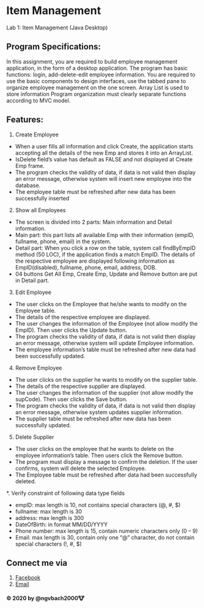 # Item Management
Lab 1: Item Management 
(Java Desktop)

## Program Specifications:
In this assignment, you are required to build employee management application, in the form of a desktop
application. The program has basic functions: login, add-delete-edit employee information. You are required
to use the basic components to design interfaces, use the tabbed pane to organize employee management on
the one screen. Array List is used to store information
Program organization must clearly separate functions according to MVC model.

## Features:
1. Create Employee
 - When a user fills all information and click Create, the application starts accepting all the details
of the new Emp and stores it into an ArrayList.
 - IsDelete field’s value has default as FALSE and not displayed at Create Emp frame.
 - The program checks the validity of data, if data is not valid then display an error message,
otherwise system will insert new employee into the database.
 - The employee table must be refreshed after new data has been successfully inserted

2. Show all Employees 
 - The screen is divided into 2 parts: Main information and Detail information.
 - Main part: this part lists all available Emp with their information (empID, fullname, phone,
email) in the system.
 - Detail part: When you click a row on the table, system call findByEmpID method (50 LOC), if the
application finds a match EmpID. The details of the respective employee are displayed following
information as EmpID(disabled), fullname, phone, email, address, DOB.
 - 04 buttons Get All Emp, Create Emp, Update and Remove button are put in Detail part.
 
3. Edit Employee
  - The user clicks on the Employee that he/she wants to modify on the Employee table.
  - The details of the respective employee are displayed.
  - The user changes the information of the Employee (not allow modify the EmpID). Then user
clicks the Update button.
  - The program checks the validity of data, if data is not valid then display an error message,
otherwise system will update Employee information.
  - The employee information’s table must be refreshed after new data had been successfully
updated.
  
4. Remove Employee
 - The user clicks on the supplier he wants to modify on the supplier table.
 - The details of the respective supplier are displayed.
 - The user changes the information of the supplier (not allow modify the supCode). Then user clicks the Save button.
 - The program checks the validity of data, if data is not valid then display an error message, otherwise system updates supplier information.
 - The supplier table must be refreshed after new data has been successfully updated.
 
5. Delete Supplier
 - The user clicks on the employee that he wants to delete on the employee information’s table.
Then users click the Remove button.
 - The program must display a message to confirm the deletion. If the user confirms, system will
delete the selected Employee.
 - The Employee table must be refreshed after data had been successfully deleted.

*. Verify constraint of following data type fields
 - empID: max length is 10, not contains special characters (@, #, $) 
 - fullname: max length is 30
 - address: max length is 300
 - DateOfBirth: in format MM/DD/YYYY
 - Phone number: max length is 15, contain numeric characters only (0 – 9)
 - Email: max length is 30, contain only one “@” character, do not contain special characters (!, #,
$)

## Connect me via 
1. [Facebook](https://fb.me/ngvbach2000)
2. [Email](mailto:ngvbach2000@gmail.com)

#### © 2020 by @ngvbach2000:cow:
